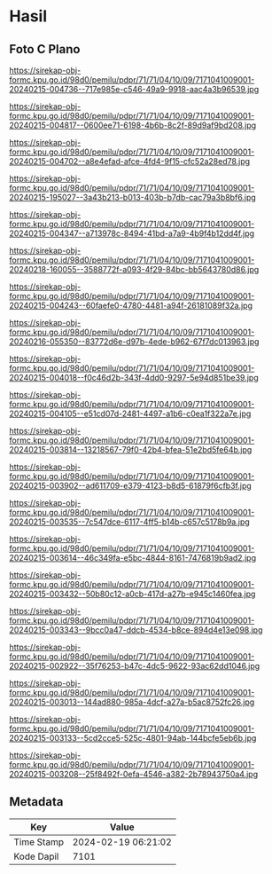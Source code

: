 # Hasil

## Foto C Plano

https://sirekap-obj-formc.kpu.go.id/98d0/pemilu/pdpr/71/71/04/10/09/7171041009001-20240215-004736--717e985e-c546-49a9-9918-aac4a3b96539.jpg

https://sirekap-obj-formc.kpu.go.id/98d0/pemilu/pdpr/71/71/04/10/09/7171041009001-20240215-004817--0600ee71-6198-4b6b-8c2f-89d9af9bd208.jpg

https://sirekap-obj-formc.kpu.go.id/98d0/pemilu/pdpr/71/71/04/10/09/7171041009001-20240215-004702--a8e4efad-afce-4fd4-9f15-cfc52a28ed78.jpg

https://sirekap-obj-formc.kpu.go.id/98d0/pemilu/pdpr/71/71/04/10/09/7171041009001-20240215-195027--3a43b213-b013-403b-b7db-cac79a3b8bf6.jpg

https://sirekap-obj-formc.kpu.go.id/98d0/pemilu/pdpr/71/71/04/10/09/7171041009001-20240215-004347--a713978c-8494-41bd-a7a9-4b9f4b12dd4f.jpg

https://sirekap-obj-formc.kpu.go.id/98d0/pemilu/pdpr/71/71/04/10/09/7171041009001-20240218-160055--3588772f-a093-4f29-84bc-bb5643780d86.jpg

https://sirekap-obj-formc.kpu.go.id/98d0/pemilu/pdpr/71/71/04/10/09/7171041009001-20240215-004243--60faefe0-4780-4481-a94f-26181089f32a.jpg

https://sirekap-obj-formc.kpu.go.id/98d0/pemilu/pdpr/71/71/04/10/09/7171041009001-20240216-055350--83772d6e-d97b-4ede-b962-67f7dc013963.jpg

https://sirekap-obj-formc.kpu.go.id/98d0/pemilu/pdpr/71/71/04/10/09/7171041009001-20240215-004018--f0c46d2b-343f-4dd0-9297-5e94d851be39.jpg

https://sirekap-obj-formc.kpu.go.id/98d0/pemilu/pdpr/71/71/04/10/09/7171041009001-20240215-004105--e51cd07d-2481-4497-a1b6-c0ea1f322a7e.jpg

https://sirekap-obj-formc.kpu.go.id/98d0/pemilu/pdpr/71/71/04/10/09/7171041009001-20240215-003814--13218567-79f0-42b4-bfea-51e2bd5fe64b.jpg

https://sirekap-obj-formc.kpu.go.id/98d0/pemilu/pdpr/71/71/04/10/09/7171041009001-20240215-003902--ad611709-e379-4123-b8d5-61879f6cfb3f.jpg

https://sirekap-obj-formc.kpu.go.id/98d0/pemilu/pdpr/71/71/04/10/09/7171041009001-20240215-003535--7c547dce-6117-4ff5-b14b-c657c5178b9a.jpg

https://sirekap-obj-formc.kpu.go.id/98d0/pemilu/pdpr/71/71/04/10/09/7171041009001-20240215-003614--46c349fa-e5bc-4844-8161-7476819b9ad2.jpg

https://sirekap-obj-formc.kpu.go.id/98d0/pemilu/pdpr/71/71/04/10/09/7171041009001-20240215-003432--50b80c12-a0cb-417d-a27b-e945c1460fea.jpg

https://sirekap-obj-formc.kpu.go.id/98d0/pemilu/pdpr/71/71/04/10/09/7171041009001-20240215-003343--9bcc0a47-ddcb-4534-b8ce-894d4e13e098.jpg

https://sirekap-obj-formc.kpu.go.id/98d0/pemilu/pdpr/71/71/04/10/09/7171041009001-20240215-002922--35f76253-b47c-4dc5-9622-93ac62dd1046.jpg

https://sirekap-obj-formc.kpu.go.id/98d0/pemilu/pdpr/71/71/04/10/09/7171041009001-20240215-003013--144ad880-985a-4dcf-a27a-b5ac8752fc26.jpg

https://sirekap-obj-formc.kpu.go.id/98d0/pemilu/pdpr/71/71/04/10/09/7171041009001-20240215-003133--5cd2cce5-525c-4801-94ab-144bcfe5eb6b.jpg

https://sirekap-obj-formc.kpu.go.id/98d0/pemilu/pdpr/71/71/04/10/09/7171041009001-20240215-003208--25f8492f-0efa-4546-a382-2b78943750a4.jpg


## Metadata

| Key        | Value               |
| ---------- | ------------------- |
| Time Stamp | 2024-02-19 06:21:02 |
| Kode Dapil | 7101                |



